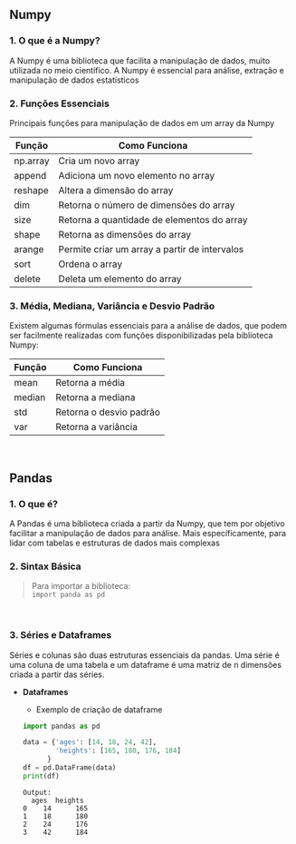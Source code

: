 ## Numpy
### **1. O que é a Numpy?**

<p>A Numpy é uma biblioteca que facilita a manipulação de dados, muito utilizada no meio científico. A Numpy é essencial para análise, extração e manipulação de dados estatísticos </p>

### **2. Funções Essenciais** 

<p>Principais funções para manipulação de dados em um array da Numpy</p>


  Função   | Como Funciona
  ---------| -------------------
  np.array | Cria um novo array
  append   | Adiciona um novo elemento no array
  reshape  | Altera a dimensão do array 
  dim      | Retorna o número de dimensões do array 
  size     | Retorna a quantidade de elementos do array
  shape    | Retorna as dimensões do array
  arange   | Permite criar um array a partir de intervalos 
  sort     | Ordena o array
  delete   | Deleta um elemento do array

### **3. Média, Mediana, Variância e Desvio Padrão**

<p>Existem algumas fórmulas essenciais para a análise de dados, que podem ser facilmente realizadas com funções disponibilizadas pela biblioteca Numpy:</p>

  Função   | Como Funciona
  -------- | -------------------
  mean     | Retorna a média
  median   | Retorna a mediana
  std      | Retorna o desvio padrão
  var      | Retorna a variância 

</br>

## Pandas 

### **1. O que é?**

<p> A Pandas é uma biblioteca criada a partir da Numpy, que tem por objetivo facilitar a manipulação de dados para análise. Mais específicamente, para lidar com tabelas e estruturas de dados mais complexas </p>


### **2. Sintax Básica**  

>Para importar a biblioteca: </br>
   `import panda as pd`
</br>

### **3. Séries e Dataframes**

<p>Séries e colunas são duas estruturas essenciais da pandas. Uma série é uma coluna de uma tabela e um dataframe é uma matriz de n dimensões criada a partir das séries.</p>

- **Dataframes** 
    * Exemplo de criação de dataframe </br>

    ```python
    import pandas as pd

    data = {'ages': [14, 18, 24, 42],
            'heights': [165, 180, 176, 184]
          }
    df = pd.DataFrame(data)
    print(df)
    ```
    ```
    Output: 
      ages  heights
    0    14      165
    1    18      180
    2    24      176
    3    42      184
    ```
